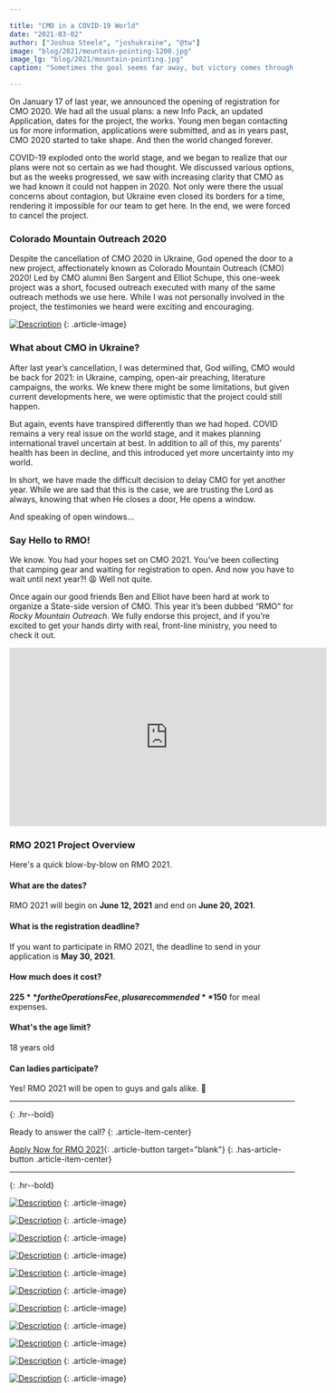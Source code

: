 ```yaml
---

title: "CMO in a COVID-19 World"
date: "2021-03-02"
author: ["Joshua Steele", "joshukraine", "@tw"]
image: "blog/2021/mountain-pointing-1200.jpg"
image_lg: "blog/2021/mountain-pointing.jpg"
caption: "Sometimes the goal seems far away, but victory comes through perseverance."

---
```


On January 17 of last year, we announced the opening of registration for CMO 2020. We had all the usual plans: a new Info Pack, an updated Application, dates for the project, the works. Young men began contacting us for more information, applications were submitted, and as in years past, CMO 2020 started to take shape. And then the world changed forever.

COVID-19 exploded onto the world stage, and we began to realize that our plans were not so certain as we had thought. We discussed various options, but as the weeks progressed, we saw with increasing clarity that CMO as we had known it could not happen in 2020. Not only were there the usual concerns about contagion, but Ukraine even closed its borders for a time, rendering it impossible for our team to get here. In the end, we were forced to cancel the project.

### Colorado Mountain Outreach 2020

Despite the cancellation of CMO 2020 in Ukraine, God opened the door to a new project, affectionately known as Colorado Mountain Outreach (CMO) 2020! Led by CMO alumni Ben Sargent and Elliot Schupe, this one-week project was a short, focused outreach executed with many of the same outreach methods we use here. While I was not personally involved in the project, the testimonies we heard were exciting and encouraging.

[![Description](/assets/images/blog/2021/colorado-mo-700w.jpg)](/assets/images/blog/2021/colorado-mo-1024w.jpg)
{: .article-image}

### What about CMO in Ukraine?

After last year’s cancellation, I was determined that, God willing, CMO would be back for 2021: in Ukraine, camping, open-air preaching, literature campaigns, the works. We knew there might be some limitations, but given current developments here, we were optimistic that the project could still happen.

But again, events have transpired differently than we had hoped. COVID remains a very real issue on the world stage, and it makes planning international travel uncertain at best. In addition to all of this, my parents’ health has been in decline, and this introduced yet more uncertainty into my world.

In short, we have made the difficult decision to delay CMO for yet another year. While we are sad that this is the case, we are trusting the Lord as always, knowing that when He closes a door, He opens a window.

And speaking of open windows...

### Say Hello to RMO!

We know. You had your hopes set on CMO 2021. You’ve been collecting that camping gear and waiting for registration to open. And now you have to wait until next year?! 😩 Well not quite.

Once again our good friends Ben and Elliot have been hard at work to organize a State-side version of CMO. This year it’s been dubbed “RMO” for *Rocky Mountain Outreach*. We fully endorse this project, and if you’re excited to get your hands dirty with real, front-line ministry, you need to check it out.

<iframe width="560" height="315" src="https://www.youtube.com/embed/M72rgzTxvd0" frameborder="0" allow="accelerometer; autoplay; clipboard-write; encrypted-media; gyroscope; picture-in-picture" allowfullscreen></iframe>

### RMO 2021 Project Overview

Here's a quick blow-by-blow on RMO 2021.

#### What are the dates?

RMO 2021 will begin on **June 12, 2021** and end on **June 20, 2021**.

#### What is the registration deadline?

If you want to participate in RMO 2021, the deadline to send in your application is **May 30, 2021**.

#### How much does it cost?

**$225** for the Operations Fee, plus a recommended **$150** for meal expenses.

#### What's the age limit?

18 years old

#### Can ladies participate?

Yes! RMO 2021 will be open to guys and gals alike. 🙂

---
{: .hr--bold}

Ready to answer the call?
{: .article-item-center}

[Apply Now for RMO 2021](https://www.onwardforchrist.org/colorado-mountain-outreach-2020){: .article-button target="blank"}
{: .has-article-button .article-item-center}

---
{: .hr--bold}

[![Description](/assets/images/blog/2021/ben-n-friends-sidewalk-700w.jpg)](/assets/images/blog/2021/ben-n-friends-sidewalk-1600w.jpg)
{: .article-image}

[![Description](/assets/images/blog/2021/hikers-lake-700w.jpg)](/assets/images/blog/2021/hikers-lake-1600w.jpg)
{: .article-image}

[![Description](/assets/images/blog/2021/hands-in-rubber-bands-700w.jpg)](/assets/images/blog/2021/hands-in-rubber-bands-1024w.jpg)
{: .article-image}

[![Description](/assets/images/blog/2021/beach-2-700w.jpg)](/assets/images/blog/2021/beach-2-2000w.jpg)
{: .article-image}

[![Description](/assets/images/blog/2021/hillside-group-700w.jpg)](/assets/images/blog/2021/hillside-group-1600w.jpg)
{: .article-image}

[![Description](/assets/images/blog/2021/isaiah-selfie-group-700w.jpg)](/assets/images/blog/2021/isaiah-selfie-group-1600w.jpg)
{: .article-image}

[![Description](/assets/images/blog/2021/mountain-view-700w.jpg)](/assets/images/blog/2021/mountain-view-1600w.jpg)
{: .article-image}

[![Description](/assets/images/blog/2021/beach-1-700w.jpg)](/assets/images/blog/2021/beach-1-2000w.jpg)
{: .article-image}

[![Description](/assets/images/blog/2021/outreach-prayer-700h.jpg)](/assets/images/blog/2021/outreach-prayer-1600h.jpg)
{: .article-image}

[![Description](/assets/images/blog/2021/sargents-schupes-group-700w.jpg)](/assets/images/blog/2021/sargents-schupes-group-1600w.jpg)
{: .article-image}

[![Description](/assets/images/blog/2021/tents-mountain-side-700w.jpg)](/assets/images/blog/2021/tents-mountain-side-1600w.jpg)
{: .article-image}
